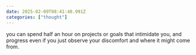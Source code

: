```yaml
---
date: 2025-02-09T08:41:48.991Z
categories: ["thought"]
---
```

you can spend half an hour on projects or goals that intimidate you, and progress even if you just observe your discomfort and where it might come from.
